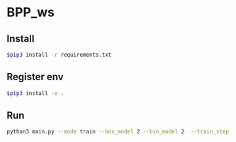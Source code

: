 # BPP_ws

## Install
```bash
$pip3 install -r requirements.txt
```
## Register env
```bash
$pip3 install -e .
```
## Run
```bash
python3 main.py --mode train --box_model 2 --bin_model 2  --train_step 1000000
```
